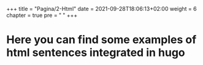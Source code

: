 +++
title = "Pagina/2-Html"
date = 2021-09-28T18:06:13+02:00
weight = 6
chapter = true
pre = "<b> </b>"
+++


# Here you can find some examples of html sentences integrated in hugo